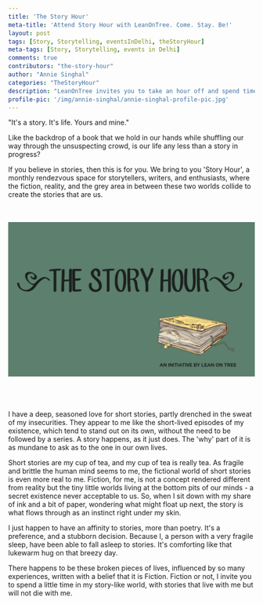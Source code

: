 ```yaml
---
title: 'The Story Hour'
meta-title: 'Attend Story Hour with LeanOnTree. Come. Stay. Be!'
layout: post
tags: [Story, Storytelling, eventsInDelhi, theStoryHour]
meta-tags: [Story, Storytelling, events in Delhi]
comments: true
contributors: "the-story-hour"
author: "Annie Singhal"
categories: "TheStoryHour"
description: "LeanOnTree invites you to take an hour off and spend time in the company of stories and people who love them! Click for more details!"
profile-pic: '/img/annie-singhal/annie-singhal-profile-pic.jpg'
---
```


<p class="lot-text">"It's a story. It's life. Yours and mine."</p>

<p class="lot-text">Like the backdrop of a book that we hold in our hands while shuffling our way through the unsuspecting crowd, is our life any less than a story in progress?</p>

<p class="lot-text">If you believe in stories, then this is for you. We bring to you 'Story Hour', a monthly rendezvous space for storytellers, writers, and enthusiasts, where the fiction, reality, and the grey area in between these two worlds collide to create the stories that are us.</p>
<!--more-->
<br/>
<br/>
<div class="separator" style="clear: both; text-align: center;">
<img class="img-responsive center-block" src="/img/the-story-hour/1.jpg" alt="The Story Hour"/></div>
<br/>
<br/>
<br/>

<p class="lot-text">I have a deep, seasoned love for short stories, partly drenched in the sweat of my insecurities. They appear to me like the short-lived episodes of my existence, which tend to stand out on its own, without the need to be followed by a series. A story happens, as it just does. The 'why' part of it is as mundane to ask as to the one in our own lives.</p>

<p class="lot-text">Short stories are my cup of tea, and my cup of tea is really tea. As fragile and brittle the human mind seems to me, the fictional world of short stories is even more real to me. Fiction, for me, is not a concept rendered different from reality but the tiny little worlds living at the bottom pits of our minds - a secret existence never acceptable to us. So, when I sit down with my share of ink and a bit of paper, wondering what might float up next, the story is what flows through as an instinct right under my skin.</p>

<p class="lot-text">I just happen to have an affinity to stories, more than poetry. It's a preference, and a stubborn decision. Because I, a person with a very fragile sleep, have been able to fall asleep to stories. It's comforting like that lukewarm hug on that breezy day.</p>

<p class="lot-text">There happens to be these broken pieces of lives, influenced by so many experiences, written with a belief that it is Fiction. Fiction or not, I invite you to spend a little time in my story-like world, with stories that live with me but will not die with me.</p>
